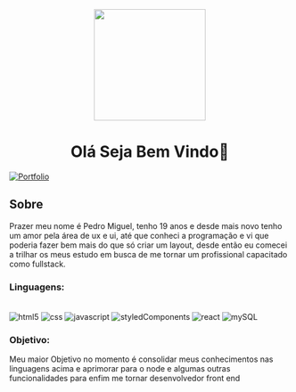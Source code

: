 
<div align="center">
  <img height="200" src="https://analyticsindiamag.com/wp-content/uploads/2018/12/programming.gif"/>
</div>
<h1 align="center">Olá Seja Bem Vindo👋</h1>


[![Portfolio](https://img.shields.io/badge/Vercel-000000?style=for-the-badge&logo=vercel&logoColor=white)](https://pedro-miguel.vercel.app/)

<h2 align="left">Sobre</h2>
<p align="left">
  Prazer meu nome é Pedro Miguel, tenho 19 anos e desde mais novo tenho um amor pela área de ux e ui, até que conheci a programação e vi que poderia fazer 
  bem mais do que só criar um layout, desde então eu comecei a trilhar os meus estudo em busca de me tornar um profissional capacitado como fullstack.
</p>



###
<h3 align="left">Linguagens:</h3>
<div style="display: inline-block"><br/>
<img align="center" alt="html5" src="https://img.shields.io/badge/HTML5-E34F26?style=for-the-badge&logo=html5&logoColor=white">
<img align="center" alt="css" src="https://img.shields.io/badge/CSS3-1572B6?style=for-the-badge&logo=css3&logoColor=white">
<img align="center" alt="javascript" src="https://img.shields.io/badge/JavaScript-F7DF1E?style=for-the-badge&logo=javascript&logoColor=black">
<img align="center" alt="styledComponents" src="https://img.shields.io/badge/styled--components-DB7093?style=for-the-badge&logo=styled-components&logoColor=white">
<img align="center" alt="react" src="https://img.shields.io/badge/React-20232A?style=for-the-badge&logo=react&logoColor=61DAFB">
<img align="center" alt="mySQL" src="https://img.shields.io/badge/MySQL-00000F?style=for-the-badge&logo=mysql&logoColor=white">
</div><br/>

###

<h3 align="left">Objetivo:</h3>
<p align="left">Meu maior Objetivo no momento é consolidar meus conhecimentos nas linguagens acima e aprimorar para o node e algumas outras funcionalidades para enfim me tornar 
desenvolvedor front end</p>

